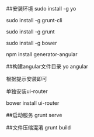 ##安装环境
sudo install -g yo

sudo install -g grunt-cli

sudo install -g grunt

sudo install -g bower

npm install generator-angular

##构建angular文件目录
yo angular

根据提示安装即可

单独安装ui-router

bower install ui-router

##启动服务
grunt serve

##文件压缩混淆
grunt build